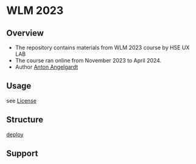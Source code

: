 # WLM 2023

## Overview

* The repository contains materials from WLM 2023 course by HSE UX LAB
* The course ran online from November 2023 to April 2024.
* Author [Anton Angelgardt](https://angelgardt.github.io)

## Usage

see [License](./LICENSE.md)

## Structure

[deploy](./deploy)

## Support



